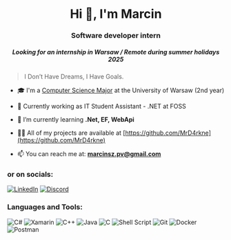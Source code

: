 <h1 align="center">Hi 👋, I'm Marcin</h1>
<h3 align="center">Software developer intern</h3>
<h5 align="center">Looking for an internship in Warsaw / Remote during summer holidays 2025</h3>

> I Don’t Have Dreams, I Have Goals.

- 🎓 I'm a [Computer Science Major](https://github.com/MrD4rkne/cs-bachelors) at the University of Warsaw (2nd year)

- 🔭 Currently working as IT Student Assistant - .NET at FOSS

- 🌱 I’m currently learning **.Net, EF, WebApi**

- 👨‍💻 All of my projects are available at [https://github.com/MrD4rkne](https://github.com/MrD4rkne)

- 📫 You can reach me at: **[marcinsz.pv@gmail.com](mailto:marcinsz.pv@gmail.com)**

<h3 align="left">or on socials:</h3>
<p align="left">

[![LinkedIn](https://img.shields.io/badge/linkedin-%230077B5.svg?style=for-the-badge&logo=linkedin&logoColor=white "marcin-szopa-6a493125a")](https://www.linkedin.com/in/marcin-szopa-6a493125a/)
[![Discord](https://img.shields.io/badge/Discord-%235865F2.svg?style=for-the-badge&logo=discord&logoColor=white "452100703159320597")](https://discordapp.com/users/452100703159320597)

</p>

<h3 align="left">Languages and Tools:</h3>

![C#](https://img.shields.io/badge/c%23-%23239120.svg?style=for-the-badge&logo=csharp&logoColor=white)
![Xamarin](https://img.shields.io/badge/Xamarin-3199DC?style=for-the-badge&logo=xamarin&logoColor=white)
![C++](https://img.shields.io/badge/c++-%2300599C.svg?style=for-the-badge&logo=c%2B%2B&logoColor=white)
![Java](https://img.shields.io/badge/java-%23ED8B00.svg?style=for-the-badge&logo=openjdk&logoColor=white)
![C](https://img.shields.io/badge/c-%2300599C.svg?style=for-the-badge&logo=c&logoColor=white)
![Shell Script](https://img.shields.io/badge/shell_script-%23121011.svg?style=for-the-badge&logo=gnu-bash&logoColor=white)
![Git](https://img.shields.io/badge/git-%23F05033.svg?style=for-the-badge&logo=git&logoColor=white)
![Docker](https://img.shields.io/badge/docker-%230db7ed.svg?style=for-the-badge&logo=docker&logoColor=white)
![Postman](https://img.shields.io/badge/Postman-FF6C37?style=for-the-badge&logo=postman&logoColor=white)

